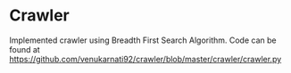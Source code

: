# Crawler
Implemented crawler using Breadth First Search Algorithm. Code can be found at https://github.com/venukarnati92/crawler/blob/master/crawler/crawler.py
